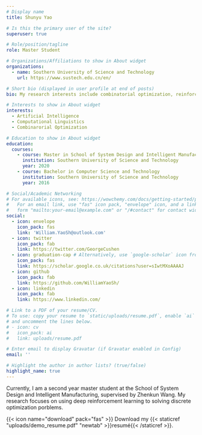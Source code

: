 ```yaml
---
# Display name
title: Shunyu Yao

# Is this the primary user of the site?
superuser: true

# Role/position/tagline
role: Master Student

# Organizations/Affiliations to show in About widget
organizations:
  - name: Southern University of Science and Technology
    url: https://www.sustech.edu.cn/en/

# Short bio (displayed in user profile at end of posts)
bio: My research interests include combinatorial optimization, reinforcement learning, multi-task learning and computer vision.

# Interests to show in About widget
interests:
  - Artificial Intelligence
  - Computational Linguistics
  - Combinarorial Optimization

# Education to show in About widget
education:
  courses:
    - course: Master in School of System Design and Intelligent Manufacturing
      institution: Southern University of Science and Technology
      year: 2020
    - course: Bachelor in Computer Science and Technology
      institution: Southern University of Science and Technology
      year: 2016

# Social/Academic Networking
# For available icons, see: https://wowchemy.com/docs/getting-started/page-builder/#icons
#   For an email link, use "fas" icon pack, "envelope" icon, and a link in the
#   form "mailto:your-email@example.com" or "/#contact" for contact widget.
social:
  - icon: envelope
    icon_pack: fas
    link: 'William.YaoSh@outlook.com'
  - icon: twitter
    icon_pack: fab
    link: https://twitter.com/GeorgeCushen
  - icon: graduation-cap # Alternatively, use `google-scholar` icon from `ai` icon pack
    icon_pack: fas
    link: https://scholar.google.co.uk/citations?user=sIwtMXoAAAAJ
  - icon: github
    icon_pack: fab
    link: https://github.com/WilliamYaoSh/
  - icon: linkedin
    icon_pack: fab
    link: https://www.linkedin.com/

# Link to a PDF of your resume/CV.
# To use: copy your resume to `static/uploads/resume.pdf`, enable `ai` icons in `params.toml`,
# and uncomment the lines below.
# - icon: cv
#   icon_pack: ai
#   link: uploads/resume.pdf

# Enter email to display Gravatar (if Gravatar enabled in Config)
email: ''

# Highlight the author in author lists? (true/false)
highlight_name: true
---
```


Currently, I am a second year master student at the School of System Design and Intelligent Manufacturing, supervised by Zhenkun Wang. My research focuses on using deep reinforcement learning to solving discrete optimization porblems.

{{< icon name="download" pack="fas" >}} Download my {{< staticref "uploads/demo_resume.pdf" "newtab" >}}resumé{{< /staticref >}}.
